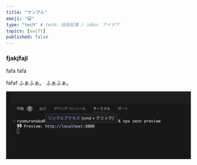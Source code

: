 ```yaml
---
title: "サンプル"
emoji: "😺"
type: "tech" # tech: 技術記事 / idea: アイデア
topics: [swift]
published: false
---
```


### fjakjfajl

fafa
fafa

fafaf
ふぁふぁ。
ふぁふぁ。

![](/images/2024-05-11-20-55-44.png)